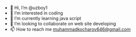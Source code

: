 - 👋 Hi, I’m @uzboy1
- 👀 I’m interested in coding
- 🌱 I’m currently learning java script
- 💞️ I’m looking to collaborate on web site developing
- 📫 How to reach me muhammadkocharov646@gmail.com

<!---
uzboy1/uzboy1 is a ✨ special ✨ repository because its `README.md` (this file) appears on your GitHub profile.
You can click the Preview link to take a look at your changes.
--->
